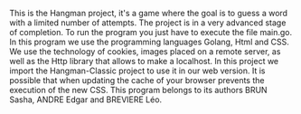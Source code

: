 This is the Hangman project, it's a game where the goal is to guess a word with a limited number of attempts.
The project is in a very advanced stage of completion. To run the program you just have to execute the file main.go.
In this program we use the programming languages Golang, Html and CSS. We use the technology of cookies, images placed
on a remote server, as well as the Http library that allows to make a localhost. In this project we import the 
Hangman-Classic project to use it in our web version. It is possible that when updating the cache of your browser 
prevents the execution of the new CSS. This program belongs to its authors BRUN Sasha, ANDRE Edgar and BREVIERE Léo.
